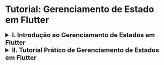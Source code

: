# Tutorial: Gerenciamento de Estado em Flutter

<details>
<summary style="font-size: 20px; font-weight: bold;"> I. Introdução ao Gerenciamento de Estados em Flutter </summary>

O gerenciamento de estado é um conceito crucial em aplicativos Flutter, pois controla como as mudanças de estado (como interações do usuário) afetam a interface do usuário. Este tutorial fornecerá uma visão geral do gerenciamento de estado em Flutter, destacando a importância, os conceitos e algumas abordagens comuns.

## 1. O que é Gerenciamento de Estado?

Gerenciamento de estado refere-se ao **controle do estado** de um ou mais elementos da interface de usuário (UI), como campos de texto, botões, listas, etc. Em termos simples, o estado de um aplicativo é tudo o que pode mudar durante sua execução: valores de variáveis, entradas do usuário, seleções, etc.

O estado em Flutter pode ser algo tão simples quanto um campo de texto sendo preenchido, ou algo mais complexo, como dados de um carrinho de compras sendo atualizados à medida que o usuário adiciona produtos.

---

## 2. Por que o Gerenciamento de Estado é Importante?

O gerenciamento de estado desempenha um papel fundamental em:

- **Manutenção do código**: Um código bem estruturado com um gerenciamento de estado eficiente é mais fácil de ler e manter.
- **Padronização**: Ajuda a seguir boas práticas e convenções.
- **Testes**: Facilita a criação de testes, permitindo simulações de mudanças de estado e seus efeitos na UI.
- **Performance**: Controlar quando e como a UI é redesenhada com base em mudanças no estado evita renderizações desnecessárias, otimizando o desempenho.

---

## 3. Flutter e a Abordagem Declarativa

O Flutter usa um estilo **declarativo** para construir interfaces de usuário (UI). Isso significa que o Flutter redesenha a interface toda vez que o estado do aplicativo muda, para garantir que a UI esteja sempre sincronizada com o estado mais recente.

**Como funciona:**
- Quando o **estado** de um widget muda, o Flutter **reconstrói** automaticamente a UI associada àquele estado.
- **Mudança de estado** ➡️ **Atualização da UI**

---

## 4. Exemplo de Gerenciamento de Estado: MyLoginScreen, MyCatalog e MyCart

Considere um aplicativo simples com as seguintes telas:
- `MyLoginScreen`: Tela de login.
- `MyCatalog`: Tela de catálogo de produtos.
- `MyCart`: Tela do carrinho de compras.

Aqui está como o estado influencia as telas:

- O **estado de CART** se refere aos itens do carrinho, esse valor vai send alterado de acordo com os itens adicionados.
- O **estado de `MyCatalog`** depende do estado de login do usuário (ou seja, o usuário deve estar logado para acessar o catálogo).
- O **estado de `MyCart`** depende dos itens disponíveis no catálogo, ou seja, os produtos adicionados no carrinho são retirados do catálogo.


<div align="center">
  <img src="assets/imagem2.gif" alt="Teste" width="800px"  />
  <p><em>Fonte: https://docs.flutter.dev/data-and-backend/state-mgmt/intro </em></p>
</div>

---

## 5. Exemplo de Gerenciamento de Estado utilizando o `SetState`

A forma mais simples de gerenciar o estado em Flutter é utilizando o método `setState`, que faz parte da classe `StatefulWidget`. Esse método é responsável por notificar o Flutter que o estado interno de um widget foi alterado, o que resulta em um redesenho da interface.

### Como o `setState` Funciona?

Sempre que o método `setState` é chamado, o Flutter sabe que o estado de um widget mudou e, portanto, precisa reconstruir a parte relevante da interface. Isso é útil para pequenos casos onde o estado é local a um widget e não precisa ser compartilhado com outros componentes.

### `setState` é a Única Forma de Gerenciar Estado?

Não, o uso do setState é uma forma simples de gerenciar o estado, mas tem suas limitações. Ele funciona bem para casos em que o estado afeta apenas um widget ou uma pequena parte da interface. No entanto, em aplicações maiores e mais complexas, o uso de setState pode levar a problemas como:

- Código duplicado: Manter o estado em múltiplos widgets pode resultar em código duplicado, aumentando a dificuldade de manutenção.
- Dificuldade de compartilhamento de estado: Quando o estado precisa ser compartilhado entre várias partes da aplicação, o setState pode não ser eficiente.
- Impacto na performance: Redesenhar grandes partes da interface repetidamente pode causar degradação de desempenho, especialmente quando a lógica de estado se torna mais complexa.

### Alternativas ao `setState`
Para projetos maiores ou que demandam uma arquitetura mais robusta, existem outras soluções de gerenciamento de estado que são mais escaláveis e organizadas:

- **Provider** : Permite compartilhar o estado entre vários widgets de maneira eficiente.
- **Riverpod**: Uma versão aprimorada e mais segura do Provider.
- **Bloc/Cubit**: Uma abordagem baseada em eventos e streams, útil para separar a lógica de negócios da UI.
- **GetX**: Uma abordagem simples e leve para gerenciamento de estado, com recursos integrados de navegação e dependências.

</details>



<details>
<summary style="font-size: 20px; font-weight: bold;"> II. Tutorial Prático de Gerenciamento de Estados em Flutter</summary>

## Sumário
1. [Introdução](#1-introdução)
2. [Pré-requisitos](#2-pré-requisitos)
3. [Passo 1: Criando o Projeto Flutter](#3-passo-1-criando-o-projeto-flutter)
4. [Passo 2: Entendendo o Gerenciamento de Estado com `setState`](#4-passo-2-entendendo-o-gerenciamento-de-estado-com-setstate)
5. [Passo 3: Implementando o `Provider` para Gerenciamento Global de Estado](#5-passo-3-implementando-o-provider-para-gerenciamento-global-de-estado)
6. [Conclusão](#6-conclusão)


## 1. Introdução

Neste tutorial, vamos desenvolver uma aplicação Flutter para ensinar o conceito de gerenciamento de estado em Flutter. Vamos começar com o método mais básico, que é o `setState`, e, em seguida, evoluir para uma abordagem mais avançada usando o pacote `Provider`.

O gerenciamento de estado é essencial em Flutter para lidar com a mudança de dados em uma interface. Conforme o aplicativo cresce, utilizar uma abordagem organizada para o estado se torna crucial para a manutenção e performance.

---

## 2. Pré-requisitos

Antes de começar, certifique-se de que você tenha os seguintes itens instalados:

- Flutter SDK ([Instalação do Flutter](https://flutter.dev/docs/get-started/install))
- Editor de código (Recomendado: VS Code ou Android Studio)
- Conhecimentos básicos de Flutter e Dart

---

## 3. Passo 1: Criando o Projeto Flutter

Vamos começar criando um novo projeto Flutter.
Nessa caso, utilizaremos o `Android Studio`.

### 3.1 Criando o Projeto

- Abra o Android Studio e vá em `> New Flutter Project`.  
- Em generator, selecione `Flutter` e clique em Next.
<div align="center">
  <img src="assets/new_flutter_project.png" alt="Teste" width="800px"  />
</div>

- Na próxima tela, você terá a opção de configurar o nome do projeto, o diretório onde ele será salvo, além de configurar a descrição do projeto, linguagens de programação e plataformas suportadas. Configure de acordo com suas preferências.
- Para fins de padronização neste tutorial, vamos usar as configurações descritas na imagem abaixo.
- Após definir todas as configurações, clique em `Create` para finalizar a criação do projeto.

<div align="center">
  <img src="assets/name_project.png" alt="Teste" width="800px"  />
</div>

- #### Agora que o projeto foi criado, você verá a estrutura de pastas no Android Studio com o código básico do Flutter já gerado.

---

## 4. Passo 2: Entendendo o Gerenciamento de Estado com `setState`

Agora que o projeto foi criado, vamos implementar o gerenciamento de estado usando o método `setState`. 

O método `setState` é utilizado para atualizar a interface do usuário sempre que o estado de um componente mudar.

### 4.1 Criando a Interface Simples

Abra o arquivo `lib/main.dart`:

``` dart
import 'package:flutter/material.dart';

void main() {
  runApp(const MyApp());
}

class MyApp extends StatelessWidget {
  const MyApp({super.key});
  @override
  Widget build(BuildContext context) {
    return MaterialApp(
      title: 'Flutter Demo',
      theme: ThemeData(
        colorScheme: ColorScheme.fromSeed(seedColor: Colors.deepPurple),
        useMaterial3: true,
      ),
      home: const MyHomePage(title: 'Flutter Demo Home Page'),
    );
  }
}

class MyHomePage extends StatefulWidget {
  const MyHomePage({super.key, required this.title});
  final String title;

  @override
  State<MyHomePage> createState() => _MyHomePageState();
}

class _MyHomePageState extends State<MyHomePage> {
  int _counter = 0;

  void _incrementCounter() {
    setState(() {
      _counter++;
    });
  }

  @override
  Widget build(BuildContext context) {
    return Scaffold(
      appBar: AppBar(
        backgroundColor: Theme.of(context).colorScheme.inversePrimary,
        title: Text(widget.title),
      ),
      body: Center(
        child: Column(
          mainAxisAlignment: MainAxisAlignment.center,
          children: <Widget>[
            const Text(
              'You have pushed the button this many times:',
            ),
            Text(
              '$_counter',
              style: Theme.of(context).textTheme.headlineMedium,
            ),
          ],
        ),
      ),
      floatingActionButton: FloatingActionButton(
        onPressed: _incrementCounter,
        tooltip: 'Increment',
        child: const Icon(Icons.add),
      ),
    );
  }
}


```

<div align="center">
  <img src="assets/exemplo_setState.gif" alt="Teste" width="800px"/>
</div>

O código acima é o código padrão gerado pelo Flutter ao criar um novo projeto, mas também serve como um excelente exemplo para explicar o uso do `setState no gerenciamento de estado` local.

### 4.2 Como o `setState` é usado nesse exemplo:
**Variável de Estado (_counter):**
A variável _counter dentro da classe _MyHomePageState é usada para armazenar o número de vezes que o botão foi pressionado. Ela representa o estado da aplicação.

**Função _incrementCounter():**
A função _incrementCounter usa o método setState para atualizar o valor da variável _counter. O método setState notifica o Flutter de que o estado mudou, resultando na reconstrução da UI com o novo valor de _counter.

**Atualização da Interface:**
Após a chamada de setState, o Flutter reconstrói os widgets que dependem da variável _counter. Nesse caso, a interface exibe o novo valor do contador no widget Text:





</details>